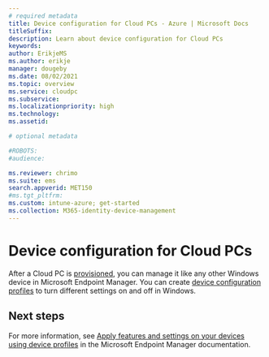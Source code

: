 ```yaml
---
# required metadata
title: Device configuration for Cloud PCs - Azure | Microsoft Docs
titleSuffix:
description: Learn about device configuration for Cloud PCs
keywords:
author: ErikjeMS  
ms.author: erikje
manager: dougeby
ms.date: 08/02/2021
ms.topic: overview
ms.service: cloudpc
ms.subservice:
ms.localizationpriority: high
ms.technology:
ms.assetid: 

# optional metadata

#ROBOTS:
#audience:

ms.reviewer: chrimo
ms.suite: ems
search.appverid: MET150
#ms.tgt_pltfrm:
ms.custom: intune-azure; get-started
ms.collection: M365-identity-device-management
---
```


# Device configuration for Cloud PCs

After a Cloud PC is [provisioned](provisioning.md), you can manage it like any other Windows device in Microsoft Endpoint Manager. You can create [device configuration profiles](/mem/intune/configuration/device-profiles) to turn different settings on and off in Windows.

<!-- ########################## -->
## Next steps

For more information, see [Apply features and settings on your devices using device profiles](/mem/intune/configuration/device-profiles) in the Microsoft Endpoint Manager documentation.
